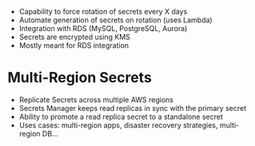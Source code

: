 - Capability to force rotation of secrets every X days
- Automate generation of secrets on rotation (uses Lambda)
- Integration with RDS (MySQL, PostgreSQL, Aurora)
- Secrets are encrypted using KMS
- Mostly meant for RDS integration

# Multi-Region Secrets

- Replicate Secrets across multiple AWS regions
- Secrets Manager keeps read replicas in sync with the primary secret
- Ability to promote a read replica secret to a standalone secret
- Uses cases: multi-region apps, disaster recovery strategies, multi-region DB...
